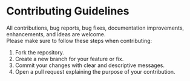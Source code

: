# Contributing Guidelines

All contributions, bug reports, bug fixes, documentation improvements, enhancements, and ideas are welcome.  
Please make sure to follow these steps when contributing:

1. Fork the repository.
2. Create a new branch for your feature or fix.
3. Commit your changes with clear and descriptive messages.
4. Open a pull request explaining the purpose of your contribution.
